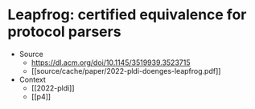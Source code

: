 # Leapfrog: certified equivalence for protocol parsers

- Source
	- https://dl.acm.org/doi/10.1145/3519939.3523715
	- [[source/cache/paper/2022-pldi-doenges-leapfrog.pdf]]
- Context
	- [[2022-pldi]]
	- [[p4]]
